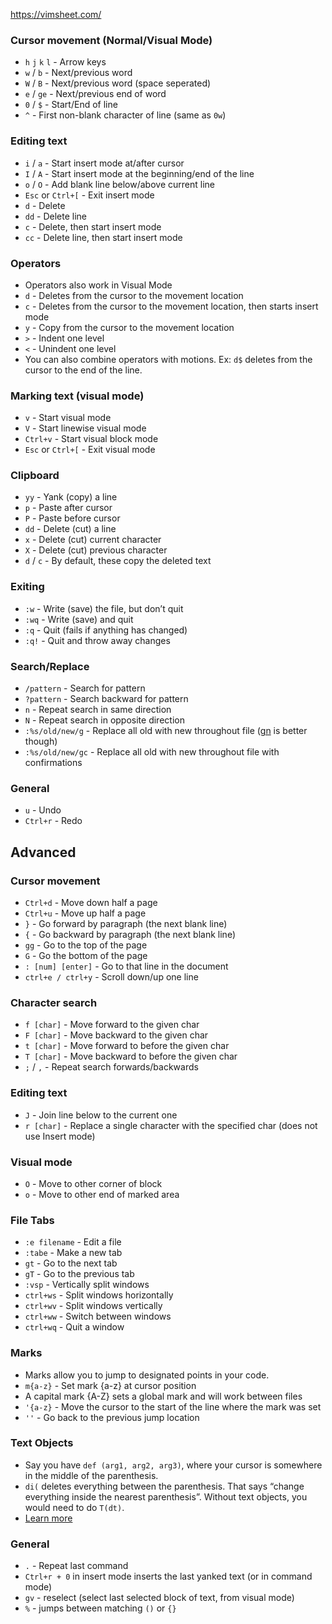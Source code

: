 https://vimsheet.com/

### Cursor movement (Normal/Visual Mode)

-   `h` `j` `k` `l` - Arrow keys
-   `w` / `b` - Next/previous word
-   `W` / `B` - Next/previous word (space seperated)
-   `e` / `ge` - Next/previous end of word
-   `0` / `$` - Start/End of line
-   `^` - First non-blank character of line (same as `0w`)

### Editing text

-   `i` / `a` - Start insert mode at/after cursor
-   `I` / `A` - Start insert mode at the beginning/end of the line
-   `o` / `O` - Add blank line below/above current line
-   `Esc` or `Ctrl+[` - Exit insert mode
-   `d` - Delete
-   `dd` - Delete line
-   `c` - Delete, then start insert mode
-   `cc` - Delete line, then start insert mode

### Operators

-   Operators also work in Visual Mode
-   `d` - Deletes from the cursor to the movement location
-   `c` - Deletes from the cursor to the movement location, then starts insert mode
-   `y` - Copy from the cursor to the movement location
-   `>` - Indent one level
-   `<` - Unindent one level
-   You can also combine operators with motions. Ex: `d$` deletes from the cursor to the end of the line.

### Marking text (visual mode)

-   `v` - Start visual mode
-   `V` - Start linewise visual mode
-   `Ctrl+v` - Start visual block mode
-   `Esc` or `Ctrl+[` - Exit visual mode

### Clipboard

-   `yy` - Yank (copy) a line
-   `p` - Paste after cursor
-   `P` - Paste before cursor
-   `dd` - Delete (cut) a line
-   `x` - Delete (cut) current character
-   `X` - Delete (cut) previous character
-   `d` / `c` - By default, these copy the deleted text

### Exiting

-   `:w` - Write (save) the file, but don’t quit
-   `:wq` - Write (save) and quit
-   `:q` - Quit (fails if anything has changed)
-   `:q!` - Quit and throw away changes

### Search/Replace

-   `/pattern` - Search for pattern
-   `?pattern` - Search backward for pattern
-   `n` - Repeat search in same direction
-   `N` - Repeat search in opposite direction
-   `:%s/old/new/g` - Replace all old with new throughout file ([gn](http://vimcasts.org/episodes/operating-on-search-matches-using-gn/) is better though)
-   `:%s/old/new/gc` - Replace all old with new throughout file with confirmations

### General

-   `u` - Undo
-   `Ctrl+r` - Redo



## Advanced

### Cursor movement

-   `Ctrl+d` - Move down half a page
-   `Ctrl+u` - Move up half a page
-   `}` - Go forward by paragraph (the next blank line)
-   `{` - Go backward by paragraph (the next blank line)
-   `gg` - Go to the top of the page
-   `G` - Go the bottom of the page
-   `: [num] [enter]` - Go to that line in the document
-   `ctrl+e / ctrl+y` - Scroll down/up one line

### Character search

-   `f [char]` - Move forward to the given char
-   `F [char]` - Move backward to the given char
-   `t [char]` - Move forward to before the given char
-   `T [char]` - Move backward to before the given char
-   `;` / `,` - Repeat search forwards/backwards

### Editing text

-   `J` - Join line below to the current one
-   `r [char]` - Replace a single character with the specified char (does not use Insert mode)

### Visual mode

-   `O` - Move to other corner of block
-   `o` - Move to other end of marked area

### File Tabs

-   `:e filename` - Edit a file
-   `:tabe` - Make a new tab
-   `gt` - Go to the next tab
-   `gT` - Go to the previous tab
-   `:vsp` - Vertically split windows
-   `ctrl+ws` - Split windows horizontally
-   `ctrl+wv` - Split windows vertically
-   `ctrl+ww` - Switch between windows
-   `ctrl+wq` - Quit a window

### Marks

-   Marks allow you to jump to designated points in your code.
-   `m{a-z}` - Set mark {a-z} at cursor position
-   A capital mark {A-Z} sets a global mark and will work between files
-   `'{a-z}` - Move the cursor to the start of the line where the mark was set
-   `''` - Go back to the previous jump location

### Text Objects

-   Say you have `def (arg1, arg2, arg3)`, where your cursor is somewhere in the middle of the parenthesis.
-   `di(` deletes everything between the parenthesis. That says “change everything inside the nearest parenthesis”. Without text objects, you would need to do `T(dt)`.
-   [Learn more](http://blog.carbonfive.com/2011/10/17/vim-text-objects-the-definitive-guide/)

### General

-   `.` - Repeat last command
-   `Ctrl+r + 0` in insert mode inserts the last yanked text (or in command mode)
-   `gv` - reselect (select last selected block of text, from visual mode)
-   `%` - jumps between matching `()` or `{}`
